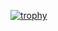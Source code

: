 [![trophy](https://github-profile-trophy.vercel.app/?username=dylan-13&theme=onedark&title=Commit,PullRequest&margin-w=15)](https://github.com/ryo-ma/github-profile-trophy)
